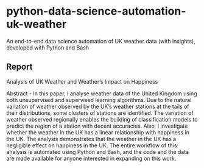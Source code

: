 # python-data-science-automation-uk-weather
An end-to-end data science automation of UK weather data (with insights), developed with Python and Bash

## Report
Analysis of UK Weather and Weather’s Impact on Happiness

Abstract - In this paper, I analyse weather data of the United Kingdom using both unsupervised and supervised learning algorithms. Due to the natural variation of weather observed by the UK’s weather stations at the tails of their distributions, some clusters of stations are identified. The variation of weather observed regionally enables the building of classification models to predict the region of a station with decent accuracies. Also, I investigate whether the weather in the UK has a linear relationship with happiness in the UK. The analysis demonstrates that the weather in the UK has a negligible effect on happiness in the UK. The entire workflow of this analysis is automated using Python and Bash, and the code and the data are made available for anyone interested in expanding on this work.
